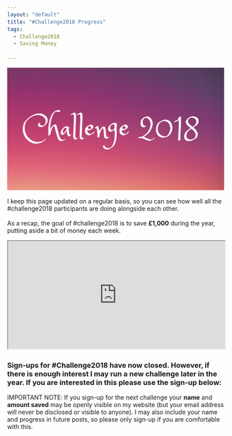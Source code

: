 ```yaml
---
layout: "default"
title: "#Challenge2018 Progress"
tags:
  - Challenge2018
  - Saving Money
  
---
```

![Challenge 2018 image](/i/Challenge_2018.png)

I keep this page updated on a regular basis, so you can see how well all the #challenge2018 participants are doing alongside each other.
<br><br>
As a recap, the goal of #challenge2018 is to save **£1,000** during the year, putting aside a bit of money each week.
<iframe width="100%" height="250px" src="https://docs.google.com/spreadsheets/d/e/2PACX-1vTULar3uUeUvpk9r7AOSkHvZuitAmea14GHnZOsfQncv96VDEppMwyDLaQ3CrJJGUtpn38vbjyA-Tio/pubhtml?widget=true&amp;headers=false"></iframe>
<br>

### Sign-ups for #Challenge2018 have now closed. However, if there is enough interest I may run a new challenge later in the year. If you are interested in this please use the sign-up below:

<script async id="_ck_337007" src="https://forms.convertkit.com/337007?v=6"></script>


IMPORTANT NOTE: If you sign-up for the next challenge your **name** and **amount saved** may be openly visible on my website (but your email address will never be disclosed or visible to anyone). I may also include your name and progress in future posts, so please only sign-up if you are comfortable with this.






